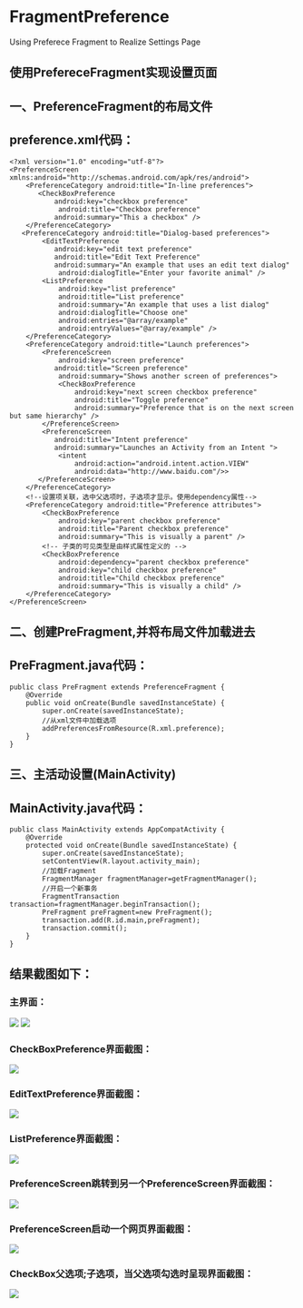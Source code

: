 # FragmentPreference
Using Preferece Fragment to Realize Settings Page
## 使用PrefereceFragment实现设置页面
## 一、PreferenceFragment的布局文件
## preference.xml代码：
    <?xml version="1.0" encoding="utf-8"?>
    <PreferenceScreen xmlns:android="http://schemas.android.com/apk/res/android">
        <PreferenceCategory android:title="In-line preferences">
           <CheckBoxPreference
               android:key="checkbox preference"
                android:title="Checkbox preference"
               android:summary="This a checkbox" />
        </PreferenceCategory>
       <PreferenceCategory android:title="Dialog-based preferences">
            <EditTextPreference
               android:key="edit text preference"
               android:title="Edit Text Preference"
               android:summary="An example that uses an edit text dialog"
                android:dialogTitle="Enter your favorite animal" />
            <ListPreference
                android:key="list preference"
                android:title="List preference"
                android:summary="An example that uses a list dialog"
                android:dialogTitle="Choose one"
                android:entries="@array/example"
                android:entryValues="@array/example" />
        </PreferenceCategory>
        <PreferenceCategory android:title="Launch preferences">
            <PreferenceScreen
                android:key="screen preference"
               android:title="Screen preference"
                android:summary="Shows another screen of preferences">
                <CheckBoxPreference
                    android:key="next screen checkbox preference"
                    android:title="Toggle preference"
                    android:summary="Preference that is on the next screen but same hierarchy" />
            </PreferenceScreen>
            <PreferenceScreen
               android:title="Intent preference"
               android:summary="Launches an Activity from an Intent ">
                <intent
                    android:action="android.intent.action.VIEW"
                    android:data="http://www.baidu.com"/>>
           </PreferenceScreen>
        </PreferenceCategory>
        <!--设置项关联，选中父选项时，子选项才显示。使用dependency属性-->
        <PreferenceCategory android:title="Preference attributes">
            <CheckBoxPreference
                android:key="parent checkbox preference"
                android:title="Parent checkbox preference"
                android:summary="This is visually a parent" />
            <!-- 子类的可见类型是由样式属性定义的 -->
            <CheckBoxPreference
                android:dependency="parent checkbox preference"
                android:key="child checkbox preference"
                android:title="Child checkbox preference"
                android:summary="This is visually a child" />
        </PreferenceCategory>
    </PreferenceScreen>    
## 二、创建PreFragment,并将布局文件加载进去
## PreFragment.java代码：
    public class PreFragment extends PreferenceFragment {
        @Override
        public void onCreate(Bundle savedInstanceState) {
            super.onCreate(savedInstanceState);
            //从xml文件中加载选项
            addPreferencesFromResource(R.xml.preference);
        }
    }
## 三、主活动设置(MainActivity)
## MainActivity.java代码：
    public class MainActivity extends AppCompatActivity {
        @Override
        protected void onCreate(Bundle savedInstanceState) {
            super.onCreate(savedInstanceState);
            setContentView(R.layout.activity_main);
            //加载Fragment
            FragmentManager fragmentManager=getFragmentManager();
            //开启一个新事务
            FragmentTransaction transaction=fragmentManager.beginTransaction();
            PreFragment preFragment=new PreFragment();
            transaction.add(R.id.main,preFragment);
            transaction.commit();
        }
    }
## 结果截图如下：
### 主界面：
![](https://github.com/dj-jun/FragmentPreference/blob/master/images/1.png)
![](https://github.com/dj-jun/FragmentPreference/blob/master/images/2.png)
### CheckBoxPreference界面截图：
![](https://github.com/dj-jun/FragmentPreference/blob/master/images/3.png)
### EditTextPreference界面截图：
![](https://github.com/dj-jun/FragmentPreference/blob/master/images/4.png)
### ListPreference界面截图：
![](https://github.com/dj-jun/FragmentPreference/blob/master/images/5.png)
### PreferenceScreen跳转到另一个PreferenceScreen界面截图：
![](https://github.com/dj-jun/FragmentPreference/blob/master/images/6.png)
### PreferenceScreen启动一个网页界面截图：
![](https://github.com/dj-jun/FragmentPreference/blob/master/images/7.png)
### CheckBox父选项;子选项，当父选项勾选时呈现界面截图：
![](https://github.com/dj-jun/FragmentPreference/blob/master/images/8.png)
